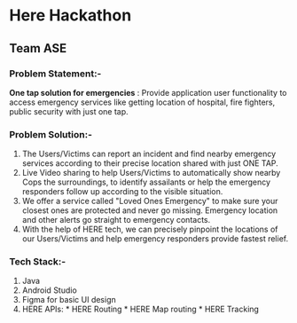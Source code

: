 # Here Hackathon
## Team ASE  
  
### Problem Statement:-
**One tap solution for emergencies** : Provide application user functionality to access emergency services like getting location of hospital, fire fighters, public security with just one tap.  

### Problem Solution:-
1. The Users/Victims can report an incident and find nearby emergency services according to their precise location shared with just ONE TAP.
2. Live Video sharing to help Users/Victims to automatically show nearby Cops the surroundings, to identify assailants or help the emergency responders follow up according to the visible situation.
3. We offer a service called "Loved Ones Emergency" to make sure your closest ones are protected and never go missing. Emergency location and other alerts go straight to emergency contacts.
4. With the help of HERE tech, we can precisely pinpoint the locations of our Users/Victims and help emergency responders provide fastest relief.  

### Tech Stack:-
1. Java
2. Android Studio
3. Figma for basic UI design
4. HERE APIs: 
    \* HERE Routing
    \* HERE Map routing
    \* HERE Tracking

